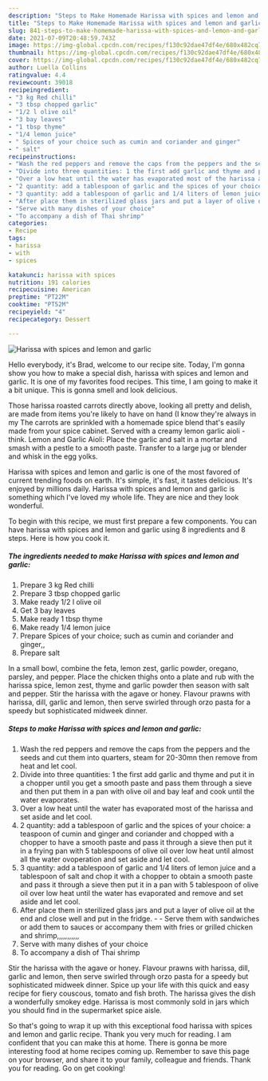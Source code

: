 ```yaml
---
description: "Steps to Make Homemade Harissa with spices and lemon and garlic"
title: "Steps to Make Homemade Harissa with spices and lemon and garlic"
slug: 841-steps-to-make-homemade-harissa-with-spices-and-lemon-and-garlic
date: 2021-07-09T20:48:59.743Z
image: https://img-global.cpcdn.com/recipes/f130c92dae47df4e/680x482cq70/harissa-with-spices-and-lemon-and-garlic-recipe-main-photo.jpg
thumbnail: https://img-global.cpcdn.com/recipes/f130c92dae47df4e/680x482cq70/harissa-with-spices-and-lemon-and-garlic-recipe-main-photo.jpg
cover: https://img-global.cpcdn.com/recipes/f130c92dae47df4e/680x482cq70/harissa-with-spices-and-lemon-and-garlic-recipe-main-photo.jpg
author: Luella Collins
ratingvalue: 4.4
reviewcount: 39018
recipeingredient:
- "3 kg Red chilli"
- "3 tbsp chopped garlic"
- "1/2 l olive oil"
- "3 bay leaves"
- "1 tbsp thyme"
- "1/4 lemon juice"
- " Spices of your choice such as cumin and coriander and ginger"
- " salt"
recipeinstructions:
- "Wash the red peppers and remove the caps from the peppers and the seeds and cut them into quarters, steam for 20-30mn then remove from heat and let cool."
- "Divide into three quantities: 1 the first add garlic and thyme and put it in a chopper until you get a smooth paste and pass them through a sieve and then put them in a pan with olive oil and bay leaf and cook until the water evaporates."
- "Over a low heat until the water has evaporated most of the harissa and set aside and let cool."
- "2 quantity: add a tablespoon of garlic and the spices of your choice: a teaspoon of cumin and ginger and coriander and chopped with a chopper to have a smooth paste and pass it through a sieve then put it in a frying pan with 5 tablespoons of olive oil over low heat until almost all the water ovoperation and set aside and let cool."
- "3 quantity: add a tablespoon of garlic and 1/4 liters of lemon juice and a tablespoon of salt and chop it with a chopper to obtain a smooth paste and pass it through a sieve then put it in a pan with 5 tablespoon of olive oil over low heat until the water has evaporated and remove and set aside and let cool."
- "After place them in sterilized glass jars and put a layer of olive oil at the end and close well and put in the fridge.   Serve them with sandwiches or add them to sauces or accompany them with fries or grilled chicken and shrimp,,,,,,,,,,,"
- "Serve with many dishes of your choice"
- "To accompany a dish of Thai shrimp"
categories:
- Recipe
tags:
- harissa
- with
- spices

katakunci: harissa with spices 
nutrition: 191 calories
recipecuisine: American
preptime: "PT22M"
cooktime: "PT52M"
recipeyield: "4"
recipecategory: Dessert

---
```



![Harissa with spices and lemon and garlic](https://img-global.cpcdn.com/recipes/f130c92dae47df4e/680x482cq70/harissa-with-spices-and-lemon-and-garlic-recipe-main-photo.jpg)

Hello everybody, it's Brad, welcome to our recipe site. Today, I'm gonna show you how to make a special dish, harissa with spices and lemon and garlic. It is one of my favorites food recipes. This time, I am going to make it a bit unique. This is gonna smell and look delicious.

Those harissa roasted carrots directly above, looking all pretty and delish, are made from items you&#39;re likely to have on hand (I know they&#39;re always in my The carrots are sprinkled with a homemade spice blend that&#39;s easily made from your spice cabinet. Served with a creamy lemon garlic aioli - think. Lemon and Garlic Aioli: Place the garlic and salt in a mortar and smash with a pestle to a smooth paste. Transfer to a large jug or blender and whisk in the egg yolks.

Harissa with spices and lemon and garlic is one of the most favored of current trending foods on earth. It's simple, it's fast, it tastes delicious. It's enjoyed by millions daily. Harissa with spices and lemon and garlic is something which I've loved my whole life. They are nice and they look wonderful.


To begin with this recipe, we must first prepare a few components. You can have harissa with spices and lemon and garlic using 8 ingredients and 8 steps. Here is how you cook it.

<!--inarticleads1-->

##### The ingredients needed to make Harissa with spices and lemon and garlic:

1. Prepare 3 kg Red chilli
1. Prepare 3 tbsp chopped garlic
1. Make ready 1/2 l olive oil
1. Get 3 bay leaves
1. Make ready 1 tbsp thyme
1. Make ready 1/4 lemon juice
1. Prepare  Spices of your choice; such as cumin and coriander and ginger,,
1. Prepare  salt


In a small bowl, combine the feta, lemon zest, garlic powder, oregano, parsley, and pepper. Place the chicken thighs onto a plate and rub with the harissa spice, lemon zest, thyme and garlic powder then season with salt and pepper. Stir the harissa with the agave or honey. Flavour prawns with harissa, dill, garlic and lemon, then serve swirled through orzo pasta for a speedy but sophisticated midweek dinner. 

<!--inarticleads2-->

##### Steps to make Harissa with spices and lemon and garlic:

1. Wash the red peppers and remove the caps from the peppers and the seeds and cut them into quarters, steam for 20-30mn then remove from heat and let cool.
1. Divide into three quantities: 1 the first add garlic and thyme and put it in a chopper until you get a smooth paste and pass them through a sieve and then put them in a pan with olive oil and bay leaf and cook until the water evaporates.
1. Over a low heat until the water has evaporated most of the harissa and set aside and let cool.
1. 2 quantity: add a tablespoon of garlic and the spices of your choice: a teaspoon of cumin and ginger and coriander and chopped with a chopper to have a smooth paste and pass it through a sieve then put it in a frying pan with 5 tablespoons of olive oil over low heat until almost all the water ovoperation and set aside and let cool.
1. 3 quantity: add a tablespoon of garlic and 1/4 liters of lemon juice and a tablespoon of salt and chop it with a chopper to obtain a smooth paste and pass it through a sieve then put it in a pan with 5 tablespoon of olive oil over low heat until the water has evaporated and remove and set aside and let cool.
1. After place them in sterilized glass jars and put a layer of olive oil at the end and close well and put in the fridge. -  -  Serve them with sandwiches or add them to sauces or accompany them with fries or grilled chicken and shrimp,,,,,,,,,,,
1. Serve with many dishes of your choice
1. To accompany a dish of Thai shrimp


Stir the harissa with the agave or honey. Flavour prawns with harissa, dill, garlic and lemon, then serve swirled through orzo pasta for a speedy but sophisticated midweek dinner. Spice up your life with this quick and easy recipe for fiery couscous, tomato and fish broth. The harissa gives the dish a wonderfully smokey edge. Harissa is most commonly sold in jars which you should find in the supermarket spice aisle. 

So that's going to wrap it up with this exceptional food harissa with spices and lemon and garlic recipe. Thank you very much for reading. I am confident that you can make this at home. There is gonna be more interesting food at home recipes coming up. Remember to save this page on your browser, and share it to your family, colleague and friends. Thank you for reading. Go on get cooking!

